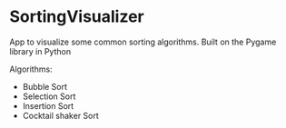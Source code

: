 # SortingVisualizer
App to visualize some common sorting algorithms.
Built on the Pygame library in Python

Algorithms:
- Bubble Sort
- Selection Sort
- Insertion Sort
- Cocktail shaker Sort
